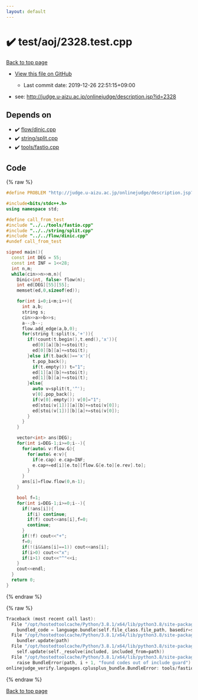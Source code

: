 ```yaml
---
layout: default
---
```


<!-- mathjax config similar to math.stackexchange -->
<script type="text/javascript" async
  src="https://cdnjs.cloudflare.com/ajax/libs/mathjax/2.7.5/MathJax.js?config=TeX-MML-AM_CHTML">
</script>
<script type="text/x-mathjax-config">
  MathJax.Hub.Config({
    TeX: { equationNumbers: { autoNumber: "AMS" }},
    tex2jax: {
      inlineMath: [ ['$','$'] ],
      processEscapes: true
    },
    "HTML-CSS": { matchFontHeight: false },
    displayAlign: "left",
    displayIndent: "2em"
  });
</script>

<script type="text/javascript" src="https://cdnjs.cloudflare.com/ajax/libs/jquery/3.4.1/jquery.min.js"></script>
<script src="https://cdn.jsdelivr.net/npm/jquery-balloon-js@1.1.2/jquery.balloon.min.js" integrity="sha256-ZEYs9VrgAeNuPvs15E39OsyOJaIkXEEt10fzxJ20+2I=" crossorigin="anonymous"></script>
<script type="text/javascript" src="../../../assets/js/copy-button.js"></script>
<link rel="stylesheet" href="../../../assets/css/copy-button.css" />


# :heavy_check_mark: test/aoj/2328.test.cpp

<a href="../../../index.html">Back to top page</a>

* <a href="{{ site.github.repository_url }}/blob/master/test/aoj/2328.test.cpp">View this file on GitHub</a>
    - Last commit date: 2019-12-26 22:51:15+09:00


* see: <a href="http://judge.u-aizu.ac.jp/onlinejudge/description.jsp?id=2328">http://judge.u-aizu.ac.jp/onlinejudge/description.jsp?id=2328</a>


## Depends on

* :heavy_check_mark: <a href="../../../library/flow/dinic.cpp.html">flow/dinic.cpp</a>
* :heavy_check_mark: <a href="../../../library/string/split.cpp.html">string/split.cpp</a>
* :heavy_check_mark: <a href="../../../library/tools/fastio.cpp.html">tools/fastio.cpp</a>


## Code

<a id="unbundled"></a>
{% raw %}
```cpp
#define PROBLEM "http://judge.u-aizu.ac.jp/onlinejudge/description.jsp?id=2328"

#include<bits/stdc++.h>
using namespace std;

#define call_from_test
#include "../../tools/fastio.cpp"
#include "../../string/split.cpp"
#include "../../flow/dinic.cpp"
#undef call_from_test

signed main(){
  const int DEG = 55;
  const int INF = 1<<28;
  int n,m;
  while(cin>>n>>m,n){
    Dinic<int, false> flow(n);
    int ed[DEG][55][55];
    memset(ed,0,sizeof(ed));

    for(int i=0;i<m;i++){
      int a,b;
      string s;
      cin>>a>>b>>s;
      a--;b--;
      flow.add_edge(a,b,0);
      for(string t:split(s,'+')){
        if(!count(t.begin(),t.end(),'x')){
          ed[0][a][b]+=stoi(t);
          ed[0][b][a]+=stoi(t);
        }else if(t.back()=='x'){
          t.pop_back();
          if(t.empty()) t="1";
          ed[1][a][b]+=stoi(t);
          ed[1][b][a]+=stoi(t);
        }else{
          auto v=split(t,'^');
          v[0].pop_back();
          if(v[0].empty()) v[0]="1";
          ed[stoi(v[1])][a][b]+=stoi(v[0]);
          ed[stoi(v[1])][b][a]+=stoi(v[0]);
        }
      }
    }

    vector<int> ans(DEG);
    for(int i=DEG-1;i>=0;i--){
      for(auto& v:flow.G){
        for(auto& e:v){
          if(e.cap) e.cap=INF;
          e.cap+=ed[i][e.to][flow.G[e.to][e.rev].to];
        }
      }
      ans[i]=flow.flow(0,n-1);
    }

    bool f=1;
    for(int i=DEG-1;i>=0;i--){
      if(!ans[i]){
        if(i) continue;
        if(f) cout<<ans[i],f=0;
        continue;
      }
      if(!f) cout<<"+";
      f=0;
      if(!(i&&ans[i]==1)) cout<<ans[i];
      if(i>0) cout<<"x";
      if(i>1) cout<<"^"<<i;
    }
    cout<<endl;
  }
  return 0;
}

```
{% endraw %}

<a id="bundled"></a>
{% raw %}
```cpp
Traceback (most recent call last):
  File "/opt/hostedtoolcache/Python/3.8.1/x64/lib/python3.8/site-packages/onlinejudge_verify/docs.py", line 347, in write_contents
    bundled_code = language.bundle(self.file_class.file_path, basedir=self.cpp_source_path)
  File "/opt/hostedtoolcache/Python/3.8.1/x64/lib/python3.8/site-packages/onlinejudge_verify/languages/cplusplus.py", line 63, in bundle
    bundler.update(path)
  File "/opt/hostedtoolcache/Python/3.8.1/x64/lib/python3.8/site-packages/onlinejudge_verify/languages/cplusplus_bundle.py", line 182, in update
    self.update(self._resolve(included, included_from=path))
  File "/opt/hostedtoolcache/Python/3.8.1/x64/lib/python3.8/site-packages/onlinejudge_verify/languages/cplusplus_bundle.py", line 151, in update
    raise BundleError(path, i + 1, "found codes out of include guard")
onlinejudge_verify.languages.cplusplus_bundle.BundleError: tools/fastio.cpp: line 5: found codes out of include guard

```
{% endraw %}

<a href="../../../index.html">Back to top page</a>

